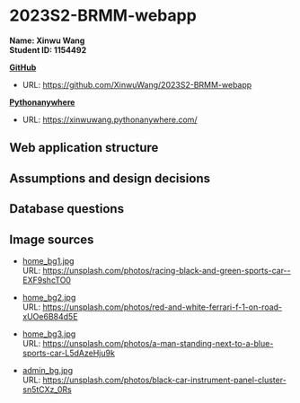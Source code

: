 # 2023S2-BRMM-webapp

**Name: Xinwu Wang**  
**Student ID: 1154492**

**[GitHub](https://github.com/XinwuWang/2023S2-BRMM-webapp)**

- URL: https://github.com/XinwuWang/2023S2-BRMM-webapp

**[Pythonanywhere](https://xinwuwang.pythonanywhere.com/)**

- URL: https://xinwuwang.pythonanywhere.com/

## Web application structure

## Assumptions and design decisions

## Database questions

## Image sources

- [home_bg1.jpg](https://unsplash.com/photos/racing-black-and-green-sports-car--EXF9shcTO0)  
  URL: https://unsplash.com/photos/racing-black-and-green-sports-car--EXF9shcTO0

- [home_bg2.jpg](https://unsplash.com/photos/red-and-white-ferrari-f-1-on-road-xUOe6B84d5E)  
  URL: https://unsplash.com/photos/red-and-white-ferrari-f-1-on-road-xUOe6B84d5E

- [home_bg3.jpg](https://unsplash.com/photos/a-man-standing-next-to-a-blue-sports-car-L5dAzeHju9k)  
  URL: https://unsplash.com/photos/a-man-standing-next-to-a-blue-sports-car-L5dAzeHju9k

- [admin_bg.jpg](https://unsplash.com/photos/black-car-instrument-panel-cluster-sn5tCXz_0Rs)  
  URL: https://unsplash.com/photos/black-car-instrument-panel-cluster-sn5tCXz_0Rs
